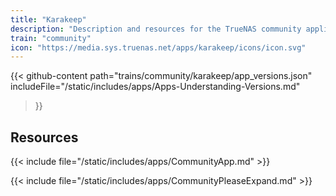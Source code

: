 ```yaml
---
title: "Karakeep"
description: "Description and resources for the TrueNAS community application called Karakeep."
train: "community"
icon: "https://media.sys.truenas.net/apps/karakeep/icons/icon.svg"
---
```


{{< github-content 
    path="trains/community/karakeep/app_versions.json"
	includeFile="/static/includes/apps/Apps-Understanding-Versions.md"
>}}

## Resources

{{< include file="/static/includes/apps/CommunityApp.md" >}}

{{< include file="/static/includes/apps/CommunityPleaseExpand.md" >}}
